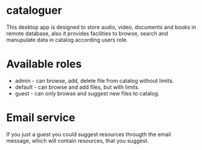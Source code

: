 # cataloguer
This desktop app is designed to store audio, video, documents and books in remote database, also it provides facilities to browse, search and manupulate data in catalog according users role.
# Available roles
- admin - can browse, add, delete file from catalog without limits.
- default - can browse and add files, but with limits.
- guest - can only browse and suggest new files to catalog.

# Email service
If you just a guest you could suggest resources througth the email message, which will contain resources, that you suggest.
